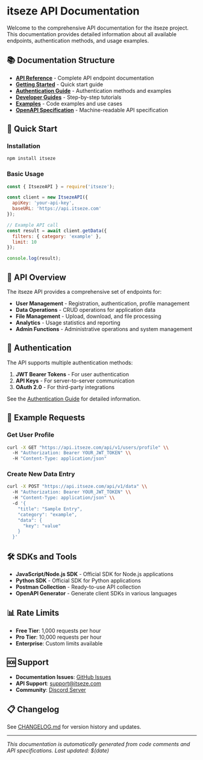 # itseze API Documentation

Welcome to the comprehensive API documentation for the itseze project. This documentation provides detailed information about all available endpoints, authentication methods, and usage examples.

## 📚 Documentation Structure

- **[API Reference](api/)** - Complete API endpoint documentation
- **[Getting Started](getting-started.md)** - Quick start guide
- **[Authentication Guide](authentication.md)** - Authentication methods and examples  
- **[Developer Guides](guides/)** - Step-by-step tutorials
- **[Examples](examples/)** - Code examples and use cases
- **[OpenAPI Specification](api/swagger.json)** - Machine-readable API specification

## 🚀 Quick Start

### Installation

```bash
npm install itseze
```

### Basic Usage

```javascript
const { ItsezeAPI } = require('itseze');

const client = new ItsezeAPI({
  apiKey: 'your-api-key',
  baseURL: 'https://api.itseze.com'
});

// Example API call
const result = await client.getData({
  filters: { category: 'example' },
  limit: 10
});

console.log(result);
```

## 📖 API Overview

The itseze API provides a comprehensive set of endpoints for:

- **User Management** - Registration, authentication, profile management
- **Data Operations** - CRUD operations for application data
- **File Management** - Upload, download, and file processing
- **Analytics** - Usage statistics and reporting
- **Admin Functions** - Administrative operations and system management

## 🔐 Authentication

The API supports multiple authentication methods:

1. **JWT Bearer Tokens** - For user authentication
2. **API Keys** - For server-to-server communication
3. **OAuth 2.0** - For third-party integrations

See the [Authentication Guide](authentication.md) for detailed information.

## 📝 Example Requests

### Get User Profile

```bash
curl -X GET "https://api.itseze.com/api/v1/users/profile" \\
  -H "Authorization: Bearer YOUR_JWT_TOKEN" \\
  -H "Content-Type: application/json"
```

### Create New Data Entry

```bash
curl -X POST "https://api.itseze.com/api/v1/data" \\
  -H "Authorization: Bearer YOUR_JWT_TOKEN" \\
  -H "Content-Type: application/json" \\
  -d '{
    "title": "Sample Entry",
    "category": "example",
    "data": {
      "key": "value"
    }
  }'
```

## 🛠️ SDKs and Tools

- **JavaScript/Node.js SDK** - Official SDK for Node.js applications
- **Python SDK** - Official SDK for Python applications
- **Postman Collection** - Ready-to-use API collection
- **OpenAPI Generator** - Generate client SDKs in various languages

## 📊 Rate Limits

- **Free Tier**: 1,000 requests per hour
- **Pro Tier**: 10,000 requests per hour
- **Enterprise**: Custom limits available

## 🆘 Support

- **Documentation Issues**: [GitHub Issues](https://github.com/flseo2025/itseze/issues)
- **API Support**: support@itseze.com
- **Community**: [Discord Server](https://discord.gg/itseze)

## 📋 Changelog

See [CHANGELOG.md](CHANGELOG.md) for version history and updates.

---

*This documentation is automatically generated from code comments and API specifications. Last updated: $(date)*